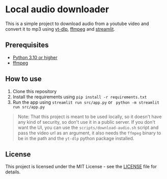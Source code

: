 # Local audio downloader

This is a simple project to download audio from a youtube video and convert it to mp3 using [yt-dlp](https://github.com/yt-dlp/yt-dlp), [ffmpeg](https://ffmpeg.org/) and [streamlit](https://streamlit.io/).

## Prerequisites

-   [Python 3.10 or higher](https://www.python.org/downloads/)
-   [ffmpeg](https://ffmpeg.org/)

## How to use

1. Clone this repository
2. Install the requirements using `pip install -r requirements.txt`
3. Run the app using `streamlit run src/app.py` or ` python -m streamlit run src/app.py`

> Note: That this project is meant to be used locally, so it doesn't have any kind of security, so don't use it in a public server. If you don't want the UI, you can use the `scripts/download-audio.sh` script and pass the video url as an argument, it also needs the `ffmpeg` binary to be in the path and the `yt-dlp` python package installed.

## License

This project is licensed under the MIT License - see the [LICENSE](LICENSE) file for details.
